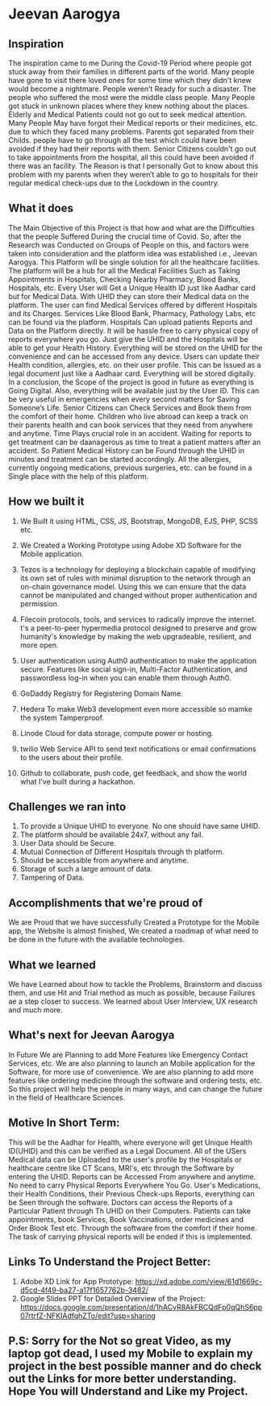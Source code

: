 # Jeevan Aarogya

## Inspiration
The inspiration came to me During the Covid-19 Period where people got stuck away from their families in different parts of the world. Many people have gone to visit there loved ones for some time which they didn't knew would become a nightmare. People weren’t Ready for such a disaster. The people who suffered the most were the middle class people. Many People got stuck in unknown places where they knew nothing about the places. Elderly and Medical Patients could not go out to seek medical attention.
Many People May have forgot their Medical reports or their medicines, etc. due to which they faced many problems. Parents got separated from their Childs. people have to go through all the test which could have been avoided if they had their reports with them. Senior Citizens couldn't go out to take appointments from the hospital, all this could have been avoided if there was an facility. The Reason is that I personally Got to know about this problem with my parents when they weren’t able to go to hospitals for their regular medical check-ups due to the Lockdown in the country. 

## What it does
The Main Objective of this Project is that how and what are the Difficulties that the people Suffered During the crucial time of Covid. So, after the Research was Conducted on Groups of People on this, and factors were taken into consideration and the platform idea was established i.e., Jeevan Aarogya. This Platform will be single solution for all the healthcare facilities. The platform will be a hub for all the Medical Facilities Such as Taking Appointments in Hospitals, Checking Nearby Pharmacy, Blood Banks, Hospitals, etc. Every User will Get a Unique Health ID just like Aadhar card but for Medical Data. With UHID they can store their Medical data on the platform. The user can find Medical Services offered by different Hospitals and its Charges. Services Like Blood Bank, Pharmacy, Pathology Labs, etc can be found via the platform. Hospitals Can upload patients Reports and Data on the Platform directly. It will be hassle free to carry physical copy of reports everywhere you go. Just give the UHID and the Hospitals will be able to get your Health History. Everything will be stored on the UHID for the convenience and can be accessed from any device. Users can update their Health condition, allergies, etc. on their user profile. This can be Issued as a legal document just like a Aadhaar card. Everything will be stored digitally. 
In a conclusion, the Scope of the project is good in future as everything is Going Digital. Also, everything will be available just by the User ID. This can be very useful in emergencies when every second matters for Saving Someone’s Life. Senior Citizens can Check Services and Book them from the comfort of their home. Children who live abroad can keep a track on their parents health and can book services that they need from anywhere and anytime. Time Plays crucial role in an accident. Waiting for reports to get treatment can be daanagerous as time to treat a patient matters after an accident. So Patient Medical History can be Found through the UHID in minutes and treatment can be started accordingly. All the allergies, currently ongoing medications, previous surgeries, etc. can be found in a Single place with the help of this platform.

## How we built it
1. We Built it using HTML, CSS, JS, Bootstrap, MongoDB, EJS, PHP, SCSS etc.
2. We Created a Working Prototype using Adobe XD Software for the Mobile application.
3. Tezos is a technology for deploying a blockchain capable of modifying its own set of rules with minimal disruption to the network through an on-chain governance model. Using this we can ensure that the data cannot be manipulated and changed without proper authentication and permission.
4. Filecoin protocols, tools, and services to radically improve the internet. t's a peer-to-peer hypermedia protocol designed to preserve and grow humanity's knowledge by making the web upgradeable, resilient, and more open. 
5. User authentication using Auth0 authentication to make the application secure. Features like social sign-in, Multi-Factor Authentication, and passwordless log-in when you can enable them through Auth0.
6. GoDaddy Registry for Registering Domain Name.


8. Hedera To make Web3 development even more accessible so  mamke the system Tamperproof.
9. Linode Cloud for data storage, compute power or hosting.
10. twilio Web Service API to send text notifications or email confirmations to the users about their profile.
11. Github to collaborate, push code, get feedback, and show the world what I've built during a hackathon.

## Challenges we ran into
1. To provide a Unique UHID to everyone. No one should have same UHID.
2. The platform should be available 24x7, without any fail.
3. User Data should be Secure.
4. Mutual Connection of Different Hospitals through th platform. 
5. Should be accessible from anywhere and anytime.
6. Storage of such a large amount of data.
7. Tampering of Data. 

## Accomplishments that we're proud of
We are Proud that we have successfully Created a Prototype for the Mobile app, the Website is almost finished,  We created a roadmap of what need to be done in the future with the available technologies.

## What we learned
We have Learned about how to tackle the Problems, Brainstorm and discuss them, and use Hit and Trial method as much as possible, because Failures ae a step closer to success. We learned about User Interview, UX research and much more.

## What's next for Jeevan Aarogya
In Future We are Planning to add More Features like Emergency Contact Services, etc. We are also planning to launch an Mobile application for the Software, for more use of convenience. We are also planning to add more features like ordering medicine through the software and ordering tests, etc. So this project will help the people in many ways, and can change the future in the field
of Healthcare Sciences.


## Motive In Short Term:
This will be the Aadhar for Health, where everyone will get Unique Health ID(UHID) and this can be verified as a Legal Document.
All of the USers Medical data can be Uploaded to the user's profile by the Hospitals or healthcare centre like CT Scans, MRI's, etc  through the Software by entering the UHID.
Reports can be Accessed From anywhere and anytime.
No need to carry Physical Reports Everywhere You Go.
User's Medications, their Health Conditions, their Previous Check-ups Reports, everything can be Seen through the software.
Doctors can access the Reports of a Particular Patient through Th UHID on their Computers.
Patients can take appointments, book Services, Book Vaccinations, order medicines and Order Blook Test etc. Through the software from the comfort if their home.
The task of carrying physical reports will be ended if this is implemented.


## Links To Understand the Project Better:
1. Adobe XD Link for App Prototype: https://xd.adobe.com/view/61d1669c-d5cd-4f49-ba27-a17f1657762b-3482/
2. Google Slides PPT for Detailed Overview of the Project: https://docs.google.com/presentation/d/1hACvR8AkFBCQdFp0qQhS6pp07rtrfZ-NFKIAdfqhZTo/edit?usp=sharing



## P.S: Sorry for the Not so great Video, as my laptop got dead, I used my Mobile to explain my project in the best possible manner and do check out  the Links for more better understanding. Hope You will Understand and Like my Project.
